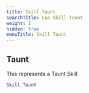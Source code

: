 ```yaml
---
title: Skill Taunt
searchTitle: Lua Skill Taunt
weight: 1
hidden: true
menuTitle: Skill Taunt
---
```

## Taunt

This represents a Taunt Skill
```lua
Skill.Taunt
```
